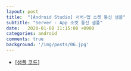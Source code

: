 ```yaml
---
layout: post
title:  "[Android Studio] 서버-앱 소켓 통신 샘플"
subtitle: "Server - App 소켓 통신 샘플"
date:   2020-01-08 11:15:00 +0900
categories: android
comments: true
background: '/img/posts/06.jpg'
---
```


- [[샘플 코드](https://github.com/msshin-pnc/SocketSample)]
